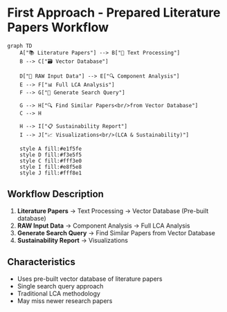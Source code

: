 # First Approach - Prepared Literature Papers Workflow

```mermaid
graph TD
    A["📚 Literature Papers"] --> B["🔄 Text Processing"]
    B --> C["🗃️ Vector Database"]
    
    D["📄 RAW Input Data"] --> E["🔍 Component Analysis"]
    E --> F["📊 Full LCA Analysis"]
    F --> G["🔎 Generate Search Query"]
    
    G --> H["🔍 Find Similar Papers<br/>from Vector Database"]
    C --> H
    
    H --> I["📋 Sustainability Report"]
    I --> J["📈 Visualizations<br/>(LCA & Sustainability)"]
    
    style A fill:#e1f5fe
    style D fill:#f3e5f5
    style C fill:#fff3e0
    style I fill:#e8f5e8
    style J fill:#fff8e1
```

## Workflow Description
1. **Literature Papers** → Text Processing → Vector Database (Pre-built database)
2. **RAW Input Data** → Component Analysis → Full LCA Analysis
3. **Generate Search Query** → Find Similar Papers from Vector Database
4. **Sustainability Report** → Visualizations

## Characteristics
- Uses pre-built vector database of literature papers
- Single search query approach
- Traditional LCA methodology
- May miss newer research papers 